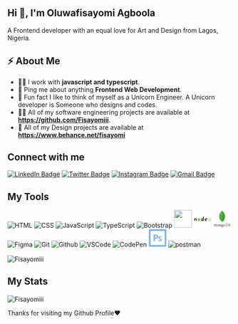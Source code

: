 
<h2> Hi 👋, I'm Oluwafisayomi Agboola</h2>
<p>A Frontend developer with an equal love for Art and Design from Lagos, Nigeria.</p>




<h2>⚡️ About Me</h2>

<ul>
  <li>👨‍💻 I work with <strong>javascript and typescript</strong>.</li>
  <li>💬 Ping me about anything <strong>Frontend Web Development</strong>.</li>
  <li>🎉 Fun fact I like to think of myself as a Unicorn Engineer. A Unicorn developer is Someone who designs and codes.</li>
  <li>👨‍💻 All of my software engineering projects are available at <strong><a href="https://github.com/Fisayomiii">https://github.com/Fisayomiii</a></strong>.</li>
  <li>💬 All of my Design projects are available at <strong><a href="https://www.behance.net/fisayomi"> https://www.behance.net/fisayomi</a></strong></li>
</ul>
<h2>Connect with me</h3>
<p>
  <a href="https://www.linkedin.com/in/oluwafisayomi-agboola-232226230"><img src="https://img.shields.io/badge/-Agboola%20Oluwafisayomi%20-blue?style=plastic&amp;labelColor=blue&amp;logo=LinkedIn&amp;link=www.linkedin.com/in/adeoluwa-agbakosi-687023219" alt="LinkedIn Badge"></a> 
  <a href="https://twitter.com//999tweets_her"><img src="https://img.shields.io/badge/-Oluwafisayomi.dev-informational?style=plastic&amp;labelColor=informational&amp;logo=Twitter&amp;link=https://twitter.com/Dev_180Memes" alt="Twitter Badge"></a>
  <a href="https://instagram.com/fisayomithesedays"><img src="https://img.shields.io/badge/-Fisayomithesedays-informational?style=plastic&amp;labelColor=informational&amp;logo=Instagram&amp;link=https://twitter.com/Dev_180Memes" alt="Instagram Badge"></a>
  <a href="mailto:wrld26993@gmail.com*"><img src="https://img.shields.io/badge/-Agboola%20Oluwafisayomi-fff?style=plastic&amp;labelColor=fff&amp;logo=Gmail&amp;link=mailto:wrld26993@gmail.com" alt="Gmail Badge"></a>
</p>


<h2> My Tools </h2>
<p align="left">
 
  <img src="https://cdn.jsdelivr.net/gh/devicons/devicon/icons/html5/html5-original.svg" alt="HTML" height="40" width="40" />
  <img src="https://cdn.jsdelivr.net/gh/devicons/devicon/icons/css3/css3-original.svg" alt="CSS" height="40" width="40"/>
  <img src="https://cdn.jsdelivr.net/gh/devicons/devicon/icons/javascript/javascript-original.svg" alt="JavaScript" height="40" width="40"/>
  <img src="https://cdn.jsdelivr.net/gh/devicons/devicon/icons/typescript/typescript-original.svg" alt="TypeScript" height="40" width="40"/>
  <img src="https://cdn.jsdelivr.net/gh/devicons/devicon/icons/bootstrap/bootstrap-original.svg" alt="Bootstrap" height="40" width="40"/>
  <img src="https://cdn.jsdelivr.net/gh/devicons/devicon/icons/react/react-original.svg" ait="React" height="40" width="40" />
  <img src="https://raw.githubusercontent.com/devicons/devicon/master/icons/nodejs/nodejs-original-wordmark.svg" alt="nodejs" width="40" height="40"/>
  <img src="https://raw.githubusercontent.com/devicons/devicon/master/icons/mongodb/mongodb-original-wordmark.svg" alt="mongodb" width="40" height="40"/>
  <img src="https://cdn.jsdelivr.net/gh/devicons/devicon/icons/figma/figma-original.svg" alt="Figma" height="40" width="40"/>
  <img src="https://cdn.jsdelivr.net/gh/devicons/devicon/icons/git/git-original.svg" alt="Git" height="40" width="40"/>
  <img src="https://cdn.jsdelivr.net/gh/devicons/devicon/icons/github/github-original.svg" alt="Github" height="40" width="40"/>
  <img src="https://cdn.jsdelivr.net/gh/devicons/devicon/icons/vscode/vscode-original.svg" alt="VSCode" height="40" width="40"/>
  <img src="https://cdn.jsdelivr.net/gh/devicons/devicon/icons/codepen/codepen-plain.svg"  alt="CodePen" height="40" width="40"/>
  <img src="https://raw.githubusercontent.com/devicons/devicon/master/icons/photoshop/photoshop-line.svg" alt="photoshop" width="40" height="40"/>
  <img src="https://www.vectorlogo.zone/logos/getpostman/getpostman-icon.svg" alt="postman" width="40" height="40"/>
</p>


<p><img align="center" src="https://github-readme-stats.vercel.app/api/top-langs?username=Fisayomiii&show_icons=true&locale=en&layout=compact" alt="Fisayomiii" /></p>

<h2> My Stats </h2>
<p><img align="center" src="https://github-readme-streak-stats.herokuapp.com/?user=Fisayomiii&" alt="Fisayomiii" /></p>



<p> Thanks for visiting my Github Profile❤️ </p>
